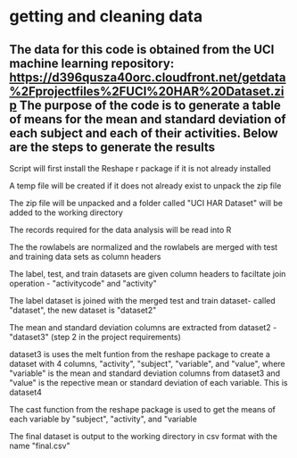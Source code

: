 getting and cleaning data
======================
The data for this code is obtained from the UCI machine learning repository:
https://d396qusza40orc.cloudfront.net/getdata%2Fprojectfiles%2FUCI%20HAR%20Dataset.zip 
The purpose of the code is to generate a table of means for the mean and standard deviation of each subject and each of their activities. Below are the steps to generate the results
-----------------------------------------------------------------

Script will first install the Reshape r package if it is not already installed

A temp file will be created if it does not already exist to unpack the zip file 

The zip file will be unpacked and a folder called "UCI HAR Dataset" will be added to the working directory

The records required for the data analysis will be read into R

The the rowlabels are normalized and  the rowlabels are merged with test and training data sets as column headers

The label, test, and train datasets are given column headers to faciltate join operation - "activitycode" and "activity"

The label dataset  is joined with the merged test and train dataset- called "dataset", the new dataset is "dataset2"

The mean and standard deviation columns are extracted from dataset2 -"dataset3" (step 2 in the project requirements)

dataset3 is uses the melt funtion from the reshape package to create a dataset with 4 columns, "activity", "subject", "variable", and "value", where "variable" is the mean and standard deviation  columns from dataset3 and "value" is the repective mean or standard deviation of each variable. This is dataset4

The cast function from the reshape package is used to get the means of each variable by "subject", "activity", and "variable

The final dataset is output to the working directory in csv format with the name "final.csv"
